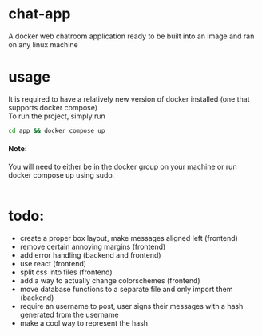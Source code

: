 # chat-app
A docker web chatroom application ready to be built into an image and ran on any linux machine

# usage
It is required to have a relatively new version of docker installed (one that supports docker compose)\
To run the project, simply run 
```bash
cd app && docker compose up
```
<h4>Note:</h4> You will need to either be in the docker group on your machine or run docker compose up using sudo. <br/><br/>

# todo:
- create a proper box layout, make messages aligned left (frontend)
- remove certain annoying margins (frontend)
- add error handling (backend and frontend)
- use react (frontend)
- split css into files (frontend)
- add a way to actually change colorschemes (frontend)
- move database functions to a separate file and only import them (backend)
- require an username to post, user signs their messages with a hash generated from the username
- make a cool way to represent the hash
